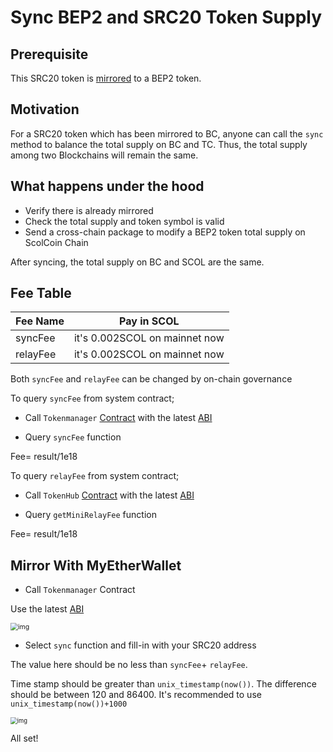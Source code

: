 # Sync BEP2 and SRC20 Token Supply

## Prerequisite

This SRC20 token is [mirrored](./mirror.md) to a BEP2 token.

## Motivation

For a SRC20 token which has been mirrored to BC, anyone can call the `sync` method to balance the total supply on BC and TC. Thus, the total supply among two Blockchains will remain the same.

## What happens under the hood

- Verify there is already mirrored
- Check the total supply and token symbol is valid
- Send a cross-chain package to modify a BEP2 token total supply on ScolCoin Chain

After syncing, the total supply on BC and SCOL are the same.

## Fee Table

| Fee Name    | Pay in SCOL |
| ----------- | ---------------------------- |
| syncFee     | it's 0.002SCOL on mainnet now |
| relayFee    | it's 0.002SCOL on mainnet now |

Both `syncFee` and `relayFee` can be changed by on-chain governance

To query `syncFee` from system contract;

- Call `Tokenmanager` [Contract](https://testnet-explorer.scolcoin.com/address/0x0000000000000000000000000000000000001008#writeContract) with the latest [ABI](https://github.com/githubusername/githubrepo-genesis-contract/blob/master/abi/tokenmanager.abi )

- Query `syncFee` function

Fee= result/1e18

To query `relayFee` from system contract;

- Call `TokenHub` [Contract](https://testnet-explorer.scolcoin.com/address/0x0000000000000000000000000000000000001008#writeContract) with the latest [ABI](https://github.com/githubusername/githubrepo-genesis-contract/blob/master/abi/tokenhub.abi )

- Query `getMiniRelayFee` function

Fee= result/1e18

## Mirror With MyEtherWallet

- Call `Tokenmanager` Contract

Use the latest [ABI](https://github.com/githubusername/githubrepo-genesis-contract/blob/master/abi/tokenmanager.abi )

<img src="https://lh5.googleusercontent.com/SYyvWVcLHELSE72JSXqBwMJB6Y50jMz5HgH6irmCbyxGwr-W_Hz-vbm4IqWXAqE2hvCAXaqNKfs28ZhGFtMrMrDgWvDfEkHPunnSuxSKPpLBtuxmiX-b5yRjfczENJxKDrqSAYWy" alt="img" style="zoom:75%;" />

- Select `sync` function and fill-in with your SRC20 address

The value here should be no less than  `syncFee`+ `relayFee`.

Time stamp should be greater than `unix_timestamp(now())`. The difference should be between 120 and 86400. It's recommended to use `unix_timestamp(now())+1000`

<img src="https://lh5.googleusercontent.com/EIgRKIBY8unMsuSBa88jY_EXdJeO1WtaXTQLV905AZmPJDsN72chHcPZrDEWOeD8m1a1awEwP43Uh0eFURLXSKQvnfc3J9YzWLYuBvAeVwIwicKfLUZlCkvkR0NdWxkYWAQKa3Ii" alt="img" style="zoom:67%;" />

All set!